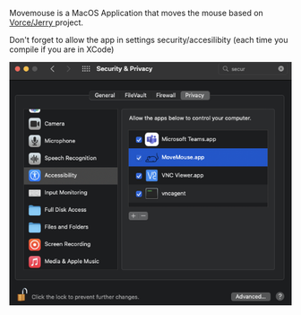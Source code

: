 Movemouse is a MacOS Application that moves the mouse based on <a href="https://gist.github.com/vorce/04e660526473beecdc3029cf7c5a761c">Vorce/Jerry </a> project.

Don't forget to allow the app in settings security/accesilibity (each time you compile if you are in XCode)

![Alt text](images/security.png?raw=true "Security")
